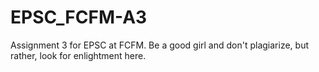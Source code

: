 # EPSC_FCFM-A3
Assignment 3 for EPSC at FCFM. Be a good girl and don't plagiarize, but rather, look for enlightment here.
